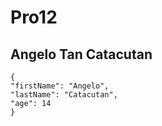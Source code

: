 # Pro12
## Angelo Tan Catacutan
```
{
"firstName": "Angelo",
"lastName": "Catacutan",
"age": 14
}
```
